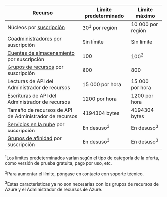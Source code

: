 Recurso|Límite predeterminado|Límite máximo
---|---|---
Núcleos por [suscripción](http://msdn.microsoft.com/library/azure/hh531793.aspx)|20<sup>1</sup> por región|10 000 por región
[Coadministradores](http://msdn.microsoft.com/library/azure/gg456328.aspx) por suscripción|Sin límite|Sin límite
[Cuentas de almacenamiento](storage-create-storage-account.md) por suscripción|100|100<sup>2</sup>
[Grupos de recursos](resource-group-overview.md) por suscripción|800|800
Lecturas de API del Administrador de recursos|15 000 por hora|15 000 por hora
Escrituras de API del Administrador de recursos|1200 por hora|1200 por hora
Tamaño de recursos de API de Administrador de recursos|4194304 bytes|4194304 bytes
[Servicios en la nube](cloud-services-what-is.md) por suscripción|En desuso<sup>3</sup>|En desuso<sup>3</sup>
[Grupos de afinidad](../virtual-network/virtual-networks-migrate-to-regional-vnet.md) por suscripción|En desuso<sup>3</sup>|En desuso<sup>3</sup>

<sup>1</sup>Los límites predeterminados varían según el tipo de categoría de la oferta, como versión de prueba gratuita, pago por uso, etc.

<sup>2</sup>Para aumentar el límite, póngase en contacto con soporte técnico.

<sup>3</sup>Estas características ya no son necesarias con los grupos de recursos de Azure y el Administrador de recursos de Azure.

<!---HONumber=Sept15_HO2-->